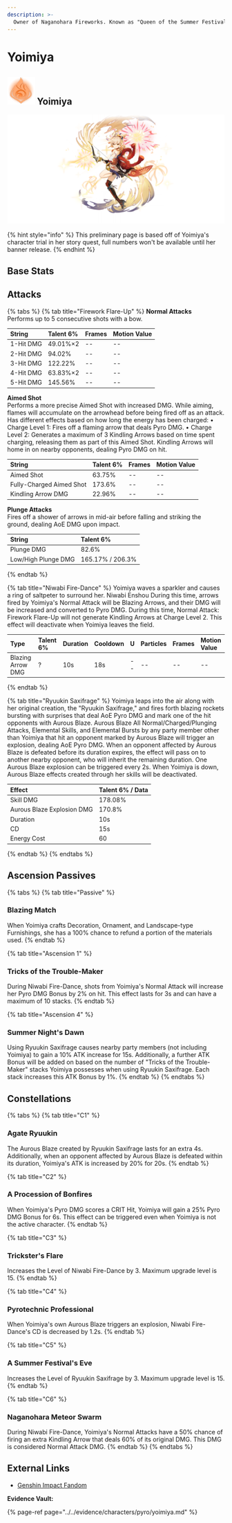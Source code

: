 ```yaml
---
description: >-
  Owner of Naganohara Fireworks. Known as "Queen of the Summer Festival," she excels in her craft of creating fireworks that symbolize people's hopes and dreams.
---
```


# Yoimiya

## ![](../../.gitbook/assets/element_pyro.png) Yoimiya

![](../../.gitbook/assets/character_yoimiya_wish.png)

{% hint style="info" %} This preliminary page is based off of Yoimiya's character trial in her story quest, full numbers won't be available until her banner release. {% endhint %}

## **Base Stats**

## **Attacks**

{% tabs %}
{% tab title="Firework Flare-Up" %}
**Normal Attacks**  
Performs up to 5 consecutive shots with a bow.

| String | Talent 6% | Frames | Motion Value |
| :--- | :--- | :--- | :--- |
| 1-Hit DMG | 49.01%×2 | -- | -- |
| 2-Hit DMG | 94.02% | -- | -- |
| 3-Hit DMG | 122.22% | -- | -- |
| 4-Hit DMG | 63.83%×2 | -- | -- |
| 5-Hit DMG | 145.56% | -- | -- |

**Aimed Shot**  
Performs a more precise Aimed Shot with increased DMG. While aiming, flames will accumulate on the arrowhead before being fired off as an attack. Has different effects based on how long the energy has been charged: • Charge Level 1: Fires off a flaming arrow that deals Pyro DMG. • Charge Level 2: Generates a maximum of 3 Kindling Arrows based on time spent charging, releasing them as part of this Aimed Shot. Kindling Arrows will home in on nearby opponents, dealing Pyro DMG on hit.

| String | Talent 6% | Frames | Motion Value |
| :--- | :--- | :--- | :--- |
| Aimed Shot | 63.75% | -- | -- |
| Fully-Charged Aimed Shot | 173.6% | -- | -- |
| Kindling Arrow DMG | 22.96% | -- | -- |

**Plunge Attacks**  
Fires off a shower of arrows in mid-air before falling and striking the ground, dealing AoE DMG upon impact.

| String | Talent 6% |
| :--- | :--- |
| Plunge DMG | 82.6% |
| Low/High Plunge DMG | 165.17% / 206.3% |

{% endtab %}

{% tab title="Niwabi Fire-Dance" %}
Yoimiya waves a sparkler and causes a ring of saltpeter to surround her. Niwabi Enshou During this time, arrows fired by Yoimiya's Normal Attack will be Blazing Arrows, and their DMG will be increased and converted to Pyro DMG. During this time, Normal Attack: Firework Flare-Up will not generate Kindling Arrows at Charge Level 2. This effect will deactivate when Yoimiya leaves the field.

| Type | Talent 6% | Duration | Cooldown | U | Particles | Frames | Motion Value |
| :--- | :--- | :--- | :--- | :--- | :--- | :--- | :--- |
| Blazing Arrow DMG | ? | 10s | 18s | -- | --| -- | -- |
{% endtab %}

{% tab title="Ryuukin Saxifrage" %}
Yoimiya leaps into the air along with her original creation, the "Ryuukin Saxifrage," and fires forth blazing rockets bursting with surprises that deal AoE Pyro DMG and mark one of the hit opponents with Aurous Blaze. Aurous Blaze All Normal/Charged/Plunging Attacks, Elemental Skills, and Elemental Bursts by any party member other than Yoimiya that hit an opponent marked by Aurous Blaze will trigger an explosion, dealing AoE Pyro DMG. When an opponent affected by Aurous Blaze is defeated before its duration expires, the effect will pass on to another nearby opponent, who will inherit the remaining duration. One Aurous Blaze explosion can be triggered every 2s. When Yoimiya is down, Aurous Blaze effects created through her skills will be deactivated.

| Effect | Talent 6% / Data |
| :--- | :--- |
| Skill DMG | 178.08% |
| Aurous Blaze Explosion DMG | 170.8% |
| Duration | 10s |
| CD | 15s |
| Energy Cost | 60 |
{% endtab %}
{% endtabs %}


## **Ascension Passives**

{% tabs %}
{% tab title="Passive" %}
### Blazing Match

When Yoimiya crafts Decoration, Ornament, and Landscape-type Furnishings, she has a 100% chance to refund a portion of the materials used.
{% endtab %}

{% tab title="Ascension 1" %}
### Tricks of the Trouble-Maker

During Niwabi Fire-Dance, shots from Yoimiya's Normal Attack will increase her Pyro DMG Bonus by 2% on hit. This effect lasts for 3s and can have a maximum of 10 stacks.
{% endtab %}

{% tab title="Ascension 4" %}
### Summer Night's Dawn

Using Ryuukin Saxifrage causes nearby party members (not including Yoimiya) to gain a 10% ATK increase for 15s. Additionally, a further ATK Bonus will be added on based on the number of "Tricks of the Trouble-Maker" stacks Yoimiya possesses when using Ryuukin Saxifrage. Each stack increases this ATK Bonus by 1%.
{% endtab %}
{% endtabs %}

## **Constellations**

{% tabs %}
{% tab title="C1" %}
### Agate Ryuukin

The Aurous Blaze created by Ryuukin Saxifrage lasts for an extra 4s. Additionally, when an opponent affected by Aurous Blaze is defeated within its duration, Yoimiya's ATK is increased by 20% for 20s.
{% endtab %}

{% tab title="C2" %}
### A Procession of Bonfires

When Yoimiya's Pyro DMG scores a CRIT Hit, Yoimiya will gain a 25% Pyro DMG Bonus for 6s. This effect can be triggered even when Yoimiya is not the active character.
{% endtab %}

{% tab title="C3" %}
### Trickster's Flare

Increases the Level of Niwabi Fire-Dance by 3. Maximum upgrade level is 15.
{% endtab %}

{% tab title="C4" %}
### Pyrotechnic Professional

When Yoimiya's own Aurous Blaze triggers an explosion, Niwabi Fire-Dance's CD is decreased by 1.2s.
{% endtab %}

{% tab title="C5" %}
### A Summer Festival's Eve

Increases the Level of Ryuukin Saxifrage by 3. Maximum upgrade level is 15.
{% endtab %}

{% tab title="C6" %}
### Naganohara Meteor Swarm

During Niwabi Fire-Dance, Yoimiya's Normal Attacks have a 50% chance of firing an extra Kindling Arrow that deals 60% of its original DMG. This DMG is considered Normal Attack DMG.
{% endtab %}
{% endtabs %}

## **External Links**

* [Genshin Impact Fandom](https://genshin-impact.fandom.com/wiki/Yoimiya)

**Evidence Vault:**

{% page-ref page="../../evidence/characters/pyro/yoimiya.md" %}
